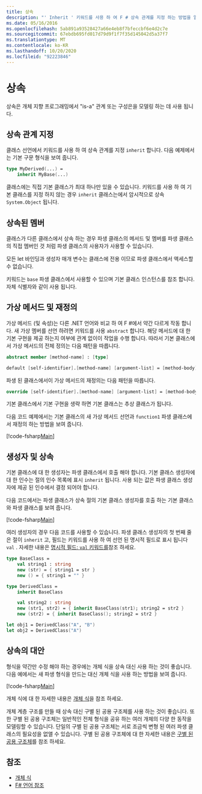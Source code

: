 ```yaml
---
title: 상속
description: "' Inherit ' 키워드를 사용 하 여 F # 상속 관계를 지정 하는 방법을 알아봅니다."
ms.date: 05/16/2016
ms.openlocfilehash: 5ab891a93528427a66e4eb8f7bfeccbf6e4d2c7e
ms.sourcegitcommit: 67ebdb695fd017d79d9f1f7f35d145042d5a37f7
ms.translationtype: MT
ms.contentlocale: ko-KR
ms.lasthandoff: 10/20/2020
ms.locfileid: "92223846"
---
```

# <a name="inheritance"></a>상속

상속은 개체 지향 프로그래밍에서 "is-a" 관계 또는 구성은을 모델링 하는 데 사용 됩니다.

## <a name="specifying-inheritance-relationships"></a>상속 관계 지정

클래스 선언에서 키워드를 사용 하 여 상속 관계를 지정 `inherit` 합니다. 다음 예제에서는 기본 구문 형식을 보여 줍니다.

```fsharp
type MyDerived(...) =
    inherit MyBase(...)
```

클래스에는 직접 기본 클래스가 최대 하나만 있을 수 있습니다. 키워드를 사용 하 여 기본 클래스를 지정 하지 않는 경우 `inherit` 클래스는에서 암시적으로 상속 `System.Object` 됩니다.

## <a name="inherited-members"></a>상속된 멤버

클래스가 다른 클래스에서 상속 하는 경우 파생 클래스의 메서드 및 멤버를 파생 클래스의 직접 멤버인 것 처럼 파생 클래스의 사용자가 사용할 수 있습니다.

모든 let 바인딩과 생성자 매개 변수는 클래스에 전용 이므로 파생 클래스에서 액세스할 수 없습니다.

키워드는 `base` 파생 클래스에서 사용할 수 있으며 기본 클래스 인스턴스를 참조 합니다. 자체 식별자와 같이 사용 됩니다.

## <a name="virtual-methods-and-overrides"></a>가상 메서드 및 재정의

가상 메서드 (및 속성)는 다른 .NET 언어와 비교 하 여 F #에서 약간 다르게 작동 합니다. 새 가상 멤버를 선언 하려면 키워드를 사용 `abstract` 합니다. 해당 메서드에 대 한 기본 구현을 제공 하는지 여부에 관계 없이이 작업을 수행 합니다. 따라서 기본 클래스에서 가상 메서드의 전체 정의는 다음 패턴을 따릅니다.

```fsharp
abstract member [method-name] : [type]

default [self-identifier].[method-name] [argument-list] = [method-body]
```

파생 된 클래스에서이 가상 메서드의 재정의는 다음 패턴을 따릅니다.

```fsharp
override [self-identifier].[method-name] [argument-list] = [method-body]
```

기본 클래스에서 기본 구현을 생략 하면 기본 클래스는 추상 클래스가 됩니다.

다음 코드 예제에서는 기본 클래스의 새 가상 메서드 선언과 `function1` 파생 클래스에서 재정의 하는 방법을 보여 줍니다.

[!code-fsharp[Main](~/samples/snippets/fsharp/lang-ref-1/snippet2601.fs)]

## <a name="constructors-and-inheritance"></a>생성자 및 상속

기본 클래스에 대 한 생성자는 파생 클래스에서 호출 해야 합니다. 기본 클래스 생성자에 대 한 인수는 절의 인수 목록에 표시 `inherit` 됩니다. 사용 되는 값은 파생 클래스 생성자에 제공 된 인수에서 결정 되어야 합니다.

다음 코드에서는 파생 클래스가 상속 절의 기본 클래스 생성자를 호출 하는 기본 클래스와 파생 클래스를 보여 줍니다.

[!code-fsharp[Main](~/samples/snippets/fsharp/lang-ref-1/snippet2602.fs)]

여러 생성자의 경우 다음 코드를 사용할 수 있습니다. 파생 클래스 생성자의 첫 번째 줄은 절이 `inherit` 고, 필드는 키워드를 사용 하 여 선언 된 명시적 필드로 표시 됩니다 `val` . 자세한 내용은 [명시적 필드: `val` 키워드를](./members/explicit-fields-the-val-keyword.md)참조 하세요.

```fsharp
type BaseClass =
    val string1 : string
    new (str) = { string1 = str }
    new () = { string1 = "" }

type DerivedClass =
    inherit BaseClass

    val string2 : string
    new (str1, str2) = { inherit BaseClass(str1); string2 = str2 }
    new (str2) = { inherit BaseClass(); string2 = str2 }

let obj1 = DerivedClass("A", "B")
let obj2 = DerivedClass("A")
```

## <a name="alternatives-to-inheritance"></a>상속의 대안

형식을 약간만 수정 해야 하는 경우에는 개체 식을 상속 대신 사용 하는 것이 좋습니다. 다음 예에서는 새 파생 형식을 만드는 대신 개체 식을 사용 하는 방법을 보여 줍니다.

[!code-fsharp[Main](~/samples/snippets/fsharp/lang-ref-1/snippet2603.fs)]

개체 식에 대 한 자세한 내용은 [개체 식](object-expressions.md)을 참조 하세요.

개체 계층 구조를 만들 때 상속 대신 구별 된 공용 구조체를 사용 하는 것이 좋습니다. 또한 구별 된 공용 구조체는 일반적인 전체 형식을 공유 하는 여러 개체의 다양 한 동작을 모델링할 수 있습니다. 단일의 구별 된 공용 구조체는 서로 조금씩 변형 된 여러 파생 클래스의 필요성을 없앨 수 있습니다. 구별 된 공용 구조체에 대 한 자세한 내용은 [구별 된 공용 구조체](discriminated-unions.md)를 참조 하세요.

## <a name="see-also"></a>참조

- [개체 식](object-expressions.md)
- [F# 언어 참조](index.md)
